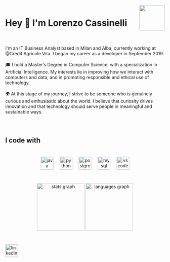 <img align="right" height="80" src="https://storage.googleapis.com/endurance-apps-liip/media/cache/credit-agricole-2021_no_filter_grid_fs/5a6609398d543f584e0c970e"  />

###

<h1 align="left">Hey 👋 I'm Lorenzo Cassinelli</h1>

###

<br clear="both">

<p align="left">I'm an IT Business Analyst based in Milan and Alba, currently working at @Crédit Agricole Vita. I began my career as a developer in September 2019.<br><br>🎓 I hold a Master’s Degree in Computer Science, with a specialization in Artificial Intelligence. My interests lie in improving how we interact with computers and data, and in promoting responsible and ethical use of technology.<br><br>🌍 At this stage of my journey, I strive to be someone who is genuinely curious and enthusiastic about the world. I believe that curiosity drives innovation and that technology should serve people in meaningful and sustainable ways.</p>

###

<br clear="both">

<h2 align="left">I code with</h2>

###

<br clear="both">

<div align="center">
  <img src="https://cdn.jsdelivr.net/gh/devicons/devicon/icons/java/java-original.svg" height="40" alt="java logo"  />
  <img width="12" />
  <img src="https://cdn.jsdelivr.net/gh/devicons/devicon/icons/python/python-original.svg" height="40" alt="python logo"  />
  <img width="12" />
  <img src="https://cdn.jsdelivr.net/gh/devicons/devicon/icons/postgresql/postgresql-original.svg" height="40" alt="postgresql logo"  />
  <img width="12" />
  <img src="https://cdn.jsdelivr.net/gh/devicons/devicon/icons/mysql/mysql-original.svg" height="40" alt="mysql logo"  />
  <img width="12" />
  <img src="https://cdn.jsdelivr.net/gh/devicons/devicon/icons/vscode/vscode-original.svg" height="40" alt="vscode logo"  />
</div>

###

<br clear="both">

<div align="center">
  <img src="https://github-readme-stats.vercel.app/api?username=thelori91&hide_title=false&hide_rank=false&show_icons=true&include_all_commits=true&count_private=true&disable_animations=false&theme=dracula&locale=en&hide_border=false&order=1" height="150" alt="stats graph"  />
  <img src="https://github-readme-stats.vercel.app/api/top-langs?username=thelori91&locale=en&hide_title=false&layout=compact&card_width=320&langs_count=5&theme=dracula&hide_border=false&order=2" height="150" alt="languages graph"  />
</div>

###

<br clear="both">

<div align="left">
  <a href="https://www.linkedin.com/in/lorenzocassinelli/" target="_blank">
    <img src="https://raw.githubusercontent.com/maurodesouza/profile-readme-generator/master/src/assets/icons/social/linkedin/default.svg" width="40" height="40" alt="linkedin logo"  />
  </a>
</div>

###
